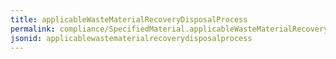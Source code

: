 ```yaml
---
title: applicableWasteMaterialRecoveryDisposalProcess
permalink: compliance/SpecifiedMaterial.applicableWasteMaterialRecoveryDisposalProcess.html
jsonid: applicablewastematerialrecoverydisposalprocess
---
```

